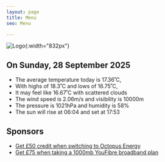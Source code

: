 ```yaml
---
layout: page
title: Menu
seo: Menu

---
```


![Logo](/images/logo.jpg){:width="832px"}

<!-- weather_marker starts -->
## On Sunday, 28 September 2025

- The average temperature today is 17.36˚C,
- With highs of 18.3˚C and lows of 16.75˚C,
- It may feel like 16.67˚C with scattered clouds
- The wind speed is 2.06m/s and visibility is 10000m
- The pressure is 1021hPa and humidity is 58%
- The sun will rise at 06:04 and set at 17:53

<!-- weather_marker ends -->

## Sponsors

- [Get £50 credit when switching to Octopus Energy](https://bit.ly/3oD1nnS)
- [Get £75 when taking a 1000mb YouFibre broadband plan](https://aklam.io/91zWhU?)
